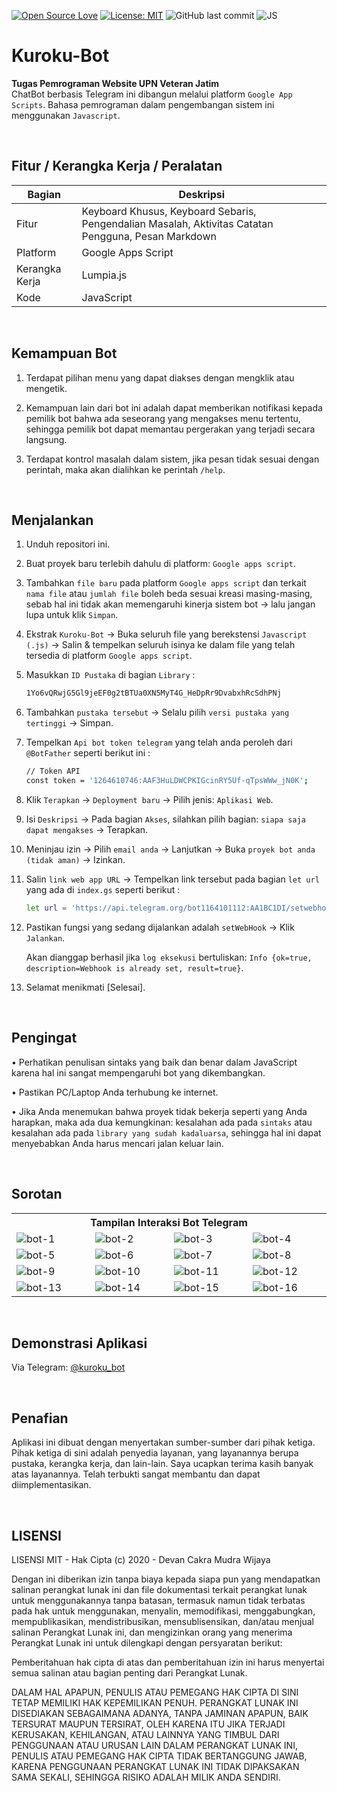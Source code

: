 [![Open Source Love](https://badges.frapsoft.com/os/v1/open-source.svg?style=flat)](https://github.com/ellerbrock/open-source-badges/)
[![License: MIT](https://img.shields.io/badge/License-MIT-green.svg)](https://opensource.org/licenses/MIT)
![GitHub last commit](https://img.shields.io/github/last-commit/devancakra/Bot-Telegram-JS-Sederhana)
![JS](https://img.shields.io/badge/javascript%20-%23323330.svg?&style=flat&logo=javascript&logoColor=%23F7DF1E)

# Kuroku-Bot
<strong>Tugas Pemrograman Website UPN Veteran Jatim</strong><br>
ChatBot berbasis Telegram ini dibangun melalui platform ``` Google App Scripts ```. Bahasa pemrograman dalam pengembangan sistem ini menggunakan ``` Javascript ```.

<br>

## Fitur / Kerangka Kerja / Peralatan
| Bagian | Deskripsi |
| --- | --- |
| Fitur | Keyboard Khusus, Keyboard Sebaris, Pengendalian Masalah, Aktivitas Catatan Pengguna, Pesan Markdown |
| Platform | Google Apps Script |
| Kerangka Kerja | Lumpia.js |
| Kode | JavaScript |

<br>

## Kemampuan Bot
1. Terdapat pilihan menu yang dapat diakses dengan mengklik atau mengetik.

2. Kemampuan lain dari bot ini adalah dapat memberikan notifikasi kepada pemilik bot bahwa ada seseorang yang mengakses menu tertentu, sehingga pemilik bot dapat memantau pergerakan yang terjadi secara langsung.

3. Terdapat kontrol masalah dalam sistem, jika pesan tidak sesuai dengan perintah, maka akan dialihkan ke perintah ``` /help ```.

<br>

## Menjalankan
1. Unduh repositori ini.

2. Buat proyek baru terlebih dahulu di platform: ``` Google apps script ```.
  
3. Tambahkan ``` file baru ``` pada platform ``` Google apps script ``` dan terkait ``` nama file ``` atau ``` jumlah file ``` boleh beda sesuai kreasi masing-masing, sebab hal ini tidak akan memengaruhi kinerja sistem bot -> lalu jangan lupa untuk klik ``` Simpan ```.
  
4. Ekstrak ``` Kuroku-Bot ``` -> Buka seluruh file yang berekstensi ``` Javascript (.js) ``` -> Salin & tempelkan seluruh isinya ke dalam file yang telah tersedia di platform ``` Google apps script ```.

5. Masukkan ``` ID Pustaka ``` di bagian ``` Library ``` :
   ```bash
   1Yo6vQRwjG5Gl9jeEF0g2tBTUa0XN5MyT4G_HeDpRr9DvabxhRcSdhPNj
   ```

6. Tambahkan ``` pustaka tersebut ``` -> Selalu pilih ``` versi pustaka yang tertinggi ``` -> Simpan.
  
7. Tempelkan ``` Api bot token telegram ``` yang telah anda peroleh dari ``` @BotFather ``` seperti berikut ini :
   ```bash
   // Token API
   const token = '1264610746:AAF3HuLDWCPKIGcinRY5Uf-qTpsWWw_jN0K';
   ```

8. Klik ``` Terapkan ``` -> ``` Deployment baru ``` -> Pilih jenis: ``` Aplikasi Web ```.
   
9. Isi ``` Deskripsi ``` -> Pada bagian ``` Akses ```, silahkan pilih bagian: ``` siapa saja dapat mengakses ``` -> Terapkan.
   
10. Meninjau izin -> Pilih ``` email anda ``` -> Lanjutkan -> Buka ``` proyek bot anda (tidak aman) ``` -> Izinkan.

11. Salin ``` link web app URL ``` -> Tempelkan link tersebut pada bagian ``` let url ``` yang ada di ``` index.gs ``` seperti berikut :

    ```bash
    let url = 'https://api.telegram.org/bot1164101112:AA1BC1DI/setwebhook?url=https://script.google.com/macros/s/AKfycbyKodePanjang/exec';
    ```

12. Pastikan fungsi yang sedang dijalankan adalah ``` setWebHook ``` -> Klik ``` Jalankan ```.

    Akan dianggap berhasil jika ``` log eksekusi ``` bertuliskan: ``` Info {ok=true, description=Webhook is already set, result=true} ```.
   
13. Selamat menikmati [Selesai].

<br>

## Pengingat
• Perhatikan penulisan sintaks yang baik dan benar dalam JavaScript karena hal ini sangat mempengaruhi bot yang dikembangkan.

• Pastikan PC/Laptop Anda terhubung ke internet.

• Jika Anda menemukan bahwa proyek tidak bekerja seperti yang Anda harapkan, maka ada dua kemungkinan: kesalahan ada pada ``` sintaks ``` atau kesalahan ada pada ``` library yang sudah kadaluarsa ```, sehingga hal ini dapat menyebabkan Anda harus mencari jalan keluar lain.

<br>

## Sorotan
<table>
<tr>
<th colspan="4">Tampilan Interaksi Bot Telegram</th>
</tr>
<tr>
<td width="210"><img src="https://github.com/devancakra/Bot-Telegram-Berbasis-JavaScript/assets/54527592/f1ba7113-1319-40ed-a5ac-360316ff5522" alt="bot-1"></td>
<td width="210"><img src="https://github.com/devancakra/Bot-Telegram-Berbasis-JavaScript/assets/54527592/67976fe8-537e-4a21-a044-00a2fb5669c7" alt="bot-2"></td>
<td width="210"><img src="https://github.com/devancakra/Bot-Telegram-Berbasis-JavaScript/assets/54527592/516885d1-8040-41aa-9e9f-63e866b51115" alt="bot-3"></td>
<td width="210"><img src="https://github.com/devancakra/Bot-Telegram-Berbasis-JavaScript/assets/54527592/56b20c68-ec64-4cf6-8224-97af59d7baae" alt="bot-4"></td>
</tr>
<tr>
<td width="210"><img src="https://github.com/devancakra/Bot-Telegram-Berbasis-JavaScript/assets/54527592/daf9ef2b-6959-4690-b89e-2d2bd29cbf30" alt="bot-5"></td>
<td width="210"><img src="https://github.com/devancakra/Bot-Telegram-Berbasis-JavaScript/assets/54527592/a2af08fa-c09c-4b77-8ee7-fa04fa8c5cc8" alt="bot-6"></td>
<td width="210"><img src="https://github.com/devancakra/Bot-Telegram-Berbasis-JavaScript/assets/54527592/82bd3528-9c1d-433f-9f6a-eec2d17a0eb7" alt="bot-7"></td>
<td width="210"><img src="https://github.com/devancakra/Bot-Telegram-Berbasis-JavaScript/assets/54527592/cc473ae4-8bc1-43c7-a40c-eaabda45569e" alt="bot-8"></td>
</tr>
<tr>
<td width="210"><img src="https://github.com/devancakra/Bot-Telegram-Berbasis-JavaScript/assets/54527592/1f3c90dc-eb2d-496a-9f04-4fe6b1314cc6" alt="bot-9"></td>
<td width="210"><img src="https://github.com/devancakra/Bot-Telegram-Berbasis-JavaScript/assets/54527592/c1e0754a-cd3d-402d-9cbd-01248757d3f2" alt="bot-10"></td>
<td width="210"><img src="https://github.com/devancakra/Bot-Telegram-Berbasis-JavaScript/assets/54527592/b9004aeb-21ad-46d2-96ef-f35feb66ac7a" alt="bot-11"></td>
<td width="210"><img src="https://github.com/devancakra/Bot-Telegram-Berbasis-JavaScript/assets/54527592/6c1a7273-df60-4962-923c-32b75970ee19" alt="bot-12"></td>
</tr>
<tr>
<td width="210"><img src="https://github.com/devancakra/Bot-Telegram-Berbasis-JavaScript/assets/54527592/5b182cb8-94d1-48fa-b4fc-f126da11e3b3" alt="bot-13"></td>
<td width="210"><img src="https://github.com/devancakra/Bot-Telegram-Berbasis-JavaScript/assets/54527592/1bc64775-925a-4c1b-8b1a-8d93c921b5f5" alt="bot-14"></td>
<td width="210"><img src="" alt="bot-15"></td>
<td width="210"><img src="" alt="bot-16"></td>
</tr>
</table>

<br>

## Demonstrasi Aplikasi
Via Telegram: <a href="http://t.me/kuroku_bot">@kuroku_bot</a>

<br>

## Penafian
Aplikasi ini dibuat dengan menyertakan sumber-sumber dari pihak ketiga. Pihak ketiga di sini adalah penyedia layanan, yang layanannya berupa pustaka, kerangka kerja, dan lain-lain. Saya ucapkan terima kasih banyak atas layanannya. Telah terbukti sangat membantu dan dapat diimplementasikan.

<br>

## LISENSI
LISENSI MIT - Hak Cipta (c) 2020 - Devan Cakra Mudra Wijaya

Dengan ini diberikan izin tanpa biaya kepada siapa pun yang mendapatkan salinan perangkat lunak ini dan file dokumentasi terkait perangkat lunak untuk menggunakannya tanpa batasan, termasuk namun tidak terbatas pada hak untuk menggunakan, menyalin, memodifikasi, menggabungkan, mempublikasikan, mendistribusikan, mensublisensikan, dan/atau menjual salinan Perangkat Lunak ini, dan mengizinkan orang yang menerima Perangkat Lunak ini untuk dilengkapi dengan persyaratan berikut:

Pemberitahuan hak cipta di atas dan pemberitahuan izin ini harus menyertai semua salinan atau bagian penting dari Perangkat Lunak.

DALAM HAL APAPUN, PENULIS ATAU PEMEGANG HAK CIPTA DI SINI TETAP MEMILIKI HAK KEPEMILIKAN PENUH. PERANGKAT LUNAK INI DISEDIAKAN SEBAGAIMANA ADANYA, TANPA JAMINAN APAPUN, BAIK TERSURAT MAUPUN TERSIRAT, OLEH KARENA ITU JIKA TERJADI KERUSAKAN, KEHILANGAN, ATAU LAINNYA YANG TIMBUL DARI PENGGUNAAN ATAU URUSAN LAIN DALAM PERANGKAT LUNAK INI, PENULIS ATAU PEMEGANG HAK CIPTA TIDAK BERTANGGUNG JAWAB, KARENA PENGGUNAAN PERANGKAT LUNAK INI TIDAK DIPAKSAKAN SAMA SEKALI, SEHINGGA RISIKO ADALAH MILIK ANDA SENDIRI.
